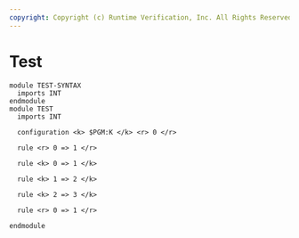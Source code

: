 ```yaml
---
copyright: Copyright (c) Runtime Verification, Inc. All Rights Reserved.
---
```


Test
====
```k
module TEST-SYNTAX
  imports INT
endmodule
module TEST
  imports INT
```

```{.k}
  configuration <k> $PGM:K </k> <r> 0 </r>
```

```{.discard}
  rule <r> 0 => 1 </r>
```

```{.keep}
  rule <k> 0 => 1 </k>
```

```{.k .keep}
  rule <k> 1 => 2 </k>
```

```{.k .discard .numberLines startFrom="0"}
  rule <k> 2 => 3 </k>
```

```{.keep .discard}
  rule <r> 0 => 1 </r>
```

```k
endmodule
```
